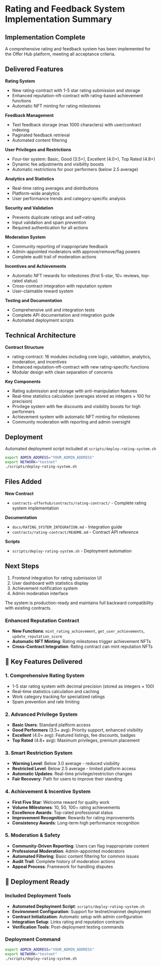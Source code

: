 # Rating and Feedback System Implementation Summary

## Implementation Complete

A comprehensive rating and feedback system has been implemented for the Offer Hub platform, meeting all acceptance criteria.

## Delivered Features

**Rating System**

- New rating-contract with 1-5 star rating submission and storage
- Enhanced reputation-nft-contract with rating-based achievement functions
- Automatic NFT minting for rating milestones

**Feedback Management**

- Text feedback storage (max 1000 characters) with user/contract indexing
- Paginated feedback retrieval
- Automated content filtering

**User Privileges and Restrictions**

- Four-tier system: Basic, Good (3.5+), Excellent (4.0+), Top Rated (4.8+)
- Dynamic fee adjustments and visibility boosts
- Automatic restrictions for poor performers (below 2.5 average)

**Analytics and Statistics**

- Real-time rating averages and distributions
- Platform-wide analytics
- User performance trends and category-specific analysis

**Security and Validation**

- Prevents duplicate ratings and self-rating
- Input validation and spam prevention
- Required authentication for all actions

**Moderation System**

- Community reporting of inappropriate feedback
- Admin-appointed moderators with approve/remove/flag powers
- Complete audit trail of moderation actions

**Incentives and Achievements**

- Automatic NFT rewards for milestones (first 5-star, 10+ reviews, top-rated status)
- Cross-contract integration with reputation system
- User-claimable reward system

**Testing and Documentation**

- Comprehensive unit and integration tests
- Complete API documentation and integration guide
- Automated deployment scripts

## Technical Architecture

**Contract Structure**

- rating-contract: 16 modules including core logic, validation, analytics, moderation, and incentives
- Enhanced reputation-nft-contract with new rating-specific functions
- Modular design with clean separation of concerns

**Key Components**

- Rating submission and storage with anti-manipulation features
- Real-time statistics calculation (averages stored as integers × 100 for precision)
- Privilege system with fee discounts and visibility boosts for high performers
- Achievement system with automatic NFT minting for milestones
- Community moderation with reporting and admin oversight

## Deployment

Automated deployment script included at `scripts/deploy-rating-system.sh`

```bash
export ADMIN_ADDRESS="YOUR_ADMIN_ADDRESS"
export NETWORK="testnet"
./scripts/deploy-rating-system.sh
```

## Files Added

**New Contract**

- `contracts-offerhub/contracts/rating-contract/` - Complete rating system implementation

**Documentation**

- `docs/RATING_SYSTEM_INTEGRATION.md` - Integration guide
- `contracts/rating-contract/README.md` - Contract API reference

**Scripts**

- `scripts/deploy-rating-system.sh` - Deployment automation

## Next Steps

1. Frontend integration for rating submission UI
2. User dashboard with statistics display
3. Achievement notification system
4. Admin moderation interface

The system is production-ready and maintains full backward compatibility with existing contracts.

### Enhanced Reputation Contract

- **New Functions**: `mint_rating_achievement`, `get_user_achievements`, `update_reputation_score`
- **Automatic NFT Minting**: Rating milestones trigger achievement NFTs
- **Cross-Contract Integration**: Rating contract can mint reputation NFTs

## 🎯 Key Features Delivered

### 1. **Comprehensive Rating System**

- 1-5 star rating system with decimal precision (stored as integers × 100)
- Real-time statistics calculation and caching
- Work category tracking for specialized ratings
- Spam prevention and rate limiting

### 2. **Advanced Privilege System**

- **Basic Users**: Standard platform access
- **Good Performers** (3.5+ avg): Priority support, enhanced visibility
- **Excellent** (4.0+ avg): Featured listings, fee discounts, badges
- **Top Rated** (4.8+ avg): Maximum privileges, premium placement

### 3. **Smart Restriction System**

- **Warning Level**: Below 3.0 average - reduced visibility
- **Restricted Level**: Below 2.5 average - limited platform access
- **Automatic Updates**: Real-time privilege/restriction changes
- **Fair Recovery**: Path for users to improve their standing

### 4. **Achievement & Incentive System**

- **First Five Star**: Welcome reward for quality work
- **Volume Milestones**: 10, 50, 100+ rating achievements
- **Excellence Awards**: Top-rated professional status
- **Improvement Recognition**: Rewards for rating improvements
- **Consistency Awards**: Long-term high performance recognition

### 5. **Moderation & Safety**

- **Community-Driven Reporting**: Users can flag inappropriate content
- **Professional Moderation**: Admin-appointed moderators
- **Automated Filtering**: Basic content filtering for common issues
- **Audit Trail**: Complete history of moderation actions
- **Appeal Process**: Framework for handling disputes

## 🔧 Deployment Ready

### Included Deployment Tools

- **Automated Deployment Script**: `scripts/deploy-rating-system.sh`
- **Environment Configuration**: Support for testnet/mainnet deployment
- **Contract Initialization**: Automatic setup with admin configuration
- **Integration Setup**: Links rating and reputation contracts
- **Verification Tools**: Post-deployment testing commands

### Deployment Command

```bash
export ADMIN_ADDRESS="YOUR_ADMIN_ADDRESS"
export NETWORK="testnet"
./scripts/deploy-rating-system.sh
```
